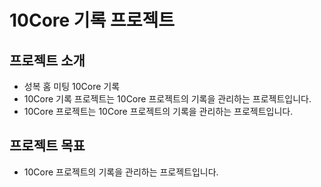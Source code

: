 # 10Core 기록 프로젝트

## 프로젝트 소개
- 성복 홈 미팅 10Core 기록
- 10Core 기록 프로젝트는 10Core 프로젝트의 기록을 관리하는 프로젝트입니다.
- 10Core 프로젝트는 10Core 프로젝트의 기록을 관리하는 프로젝트입니다.

## 프로젝트 목표

- 10Core 프로젝트의 기록을 관리하는 프로젝트입니다.
